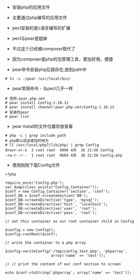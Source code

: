 - 安装php的应用文件
- 主要通过php编写的应用文件
- pecl安装的是c语言编写的扩展
- pecl与pear是姐妹
- 不过这个已经被composer取代了
- 因为composer是php的包管理工具，更加好用，便捷

- pear命令安装php后就存在,放到path中
```
# ln -s ./pear /usr/local/bin/
```

- pear常用命令 - 与pecl几乎一样
```
# 官网:pear.php.net
# pear install Config-1.10.12
# pear install channel:pear.php.net/Config-1.10.12
# 安装的pear
# pear list
```

- pear install的文件位置存放查看
```
# php -i | grep include_path
# php默认回去查找的地方
# ll /usr/local/php7/lib/php/ | grep Config
drwxr-xr-x  3 root root  4096 4月  16 21:56 Config
-rw-r--r--  1 root root  8669 4月  16 21:56 Config.php

```

- 使用刚刚下载Config文件
```
<?php

require_once('Config.php');
var_dump(class_exists("Config_Container"));
$conf = new Config_Container('section', 'conf');
$conf_DB = $conf->createSection('DB');
$conf_DB->createDirective('type', 'mysql');
$conf_DB->createDirective('host', 'localhost');
$conf_DB->createDirective('user', 'root');
$conf_DB->createDirective('pass', 'root');

// set this container as our root container child in Config

$config = new Config();
$config->setRoot($conf);

// write the container to a php array
  
$config->writeConfig('/tmp/config_test.php', 'phparray',
                     array('name' => 'test'));

// // print the content of our conf section to screen
  
echo $conf->toString('phparray', array('name' => 'test'));
```
